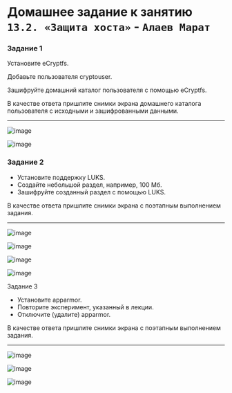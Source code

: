 # Домашнее задание к занятию `13.2. «Защита хоста»` - `Алаев Марат`


### Задание 1

Установите eCryptfs.

Добавьте пользователя cryptouser.

Зашифруйте домашний каталог пользователя с помощью eCryptfs.

В качестве ответа пришлите снимки экрана домашнего каталога пользователя с исходными и зашифрованными данными.

___

![image](https://user-images.githubusercontent.com/46092593/224983932-bb043a02-f765-48bf-a48b-6cd4cc5183c9.png)


![image](https://user-images.githubusercontent.com/46092593/224984040-bfa2b447-a06f-49ef-ab65-0297f17789dd.png)




### Задание 2

+ Установите поддержку LUKS.
+ Создайте небольшой раздел, например, 100 Мб.
+ Зашифруйте созданный раздел с помощью LUKS.

В качестве ответа пришлите снимки экрана с поэтапным выполнением задания.

___

![image](https://user-images.githubusercontent.com/46092593/224984277-a98141f0-2818-4456-85cc-e70bb665ebfa.png)


![image](https://user-images.githubusercontent.com/46092593/224984356-0569da07-788f-4d54-a804-0c107aa6a451.png)


![image](https://user-images.githubusercontent.com/46092593/224984450-230c4c38-bd52-4bc9-a2ca-b51f606c5a8d.png)


![image](https://user-images.githubusercontent.com/46092593/224984508-e66ad0e9-f1b3-4ca6-b319-13adb8835847.png)


Задание 3

+ Установите apparmor.
+ Повторите эксперимент, указанный в лекции.
+ Отключите (удалите) apparmor.

В качестве ответа пришлите снимки экрана с поэтапным выполнением задания.

___

![image](https://user-images.githubusercontent.com/46092593/224984689-5c294cf1-0b50-4f77-a8cb-090b6c6fffec.png)


![image](https://user-images.githubusercontent.com/46092593/224984756-08e6a58c-f8b9-487d-a88c-e621f48ff58d.png)

![image](https://user-images.githubusercontent.com/46092593/224984808-7951c012-d8ea-4e02-b3e5-e8d68a67249d.png)


